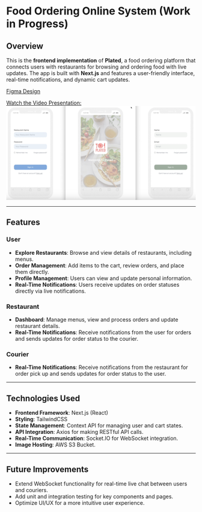 # Food Ordering Online System (Work in Progress)

## Overview

This is the **frontend implementation** of **Plated**, a food ordering platform that connects users with restaurants for browsing and ordering food with live updates. The app is built with **Next.js** and features a user-friendly interface, real-time notifications, and dynamic cart updates.

[Figma Design](https://www.figma.com/proto/eGNq2Xx8ZPKMoEEAZwV9rZ/Plated---Bojana?node-id=1534-1481&p=f&t=F5RrhT0sZiHNQwnr-9&scaling=scale-down&content-scaling=fixed&page-id=0%3A1&starting-point-node-id=1534%3A1481&show-proto-sidebar=1)

[Watch the Video Presentation:](https://www.loom.com/share/67548aa8584246e585bc26610f71a5d8)
[![Watch the Video Presentation](./public/img/screenshot.png)](https://www.loom.com/share/67548aa8584246e585bc26610f71a5d8)

---

## Features

### User
- **Explore Restaurants**: Browse and view details of restaurants, including menus.
- **Order Management**: Add items to the cart, review orders, and place them directly.
- **Profile Management**: Users can view and update personal information.
- **Real-Time Notifications**: Users receive updates on order statuses directly via live notifications.

### Restaurant
- **Dashboard**: Manage menus, view and process orders and update restaurant details.
- **Real-Time Notifications**: Receive notifications from the user for orders and sends updates for order status to the courier.

### Courier
- **Real-Time Notifications**: Receive notifications from the restaurant for order pick up and sends updates for order status to the user.

---

## Technologies Used

- **Frontend Framework**: Next.js (React)
- **Styling**: TailwindCSS
- **State Management**: Context API for managing user and cart states.
- **API Integration**: Axios for making RESTful API calls.
- **Real-Time Communication**: Socket.IO for WebSocket integration.
- **Image Hosting**: AWS S3 Bucket.

---

## Future Improvements

- Extend WebSocket functionality for real-time live chat between users and couriers.
- Add unit and integration testing for key components and pages.
- Optimize UI/UX for a more intuitive user experience.
